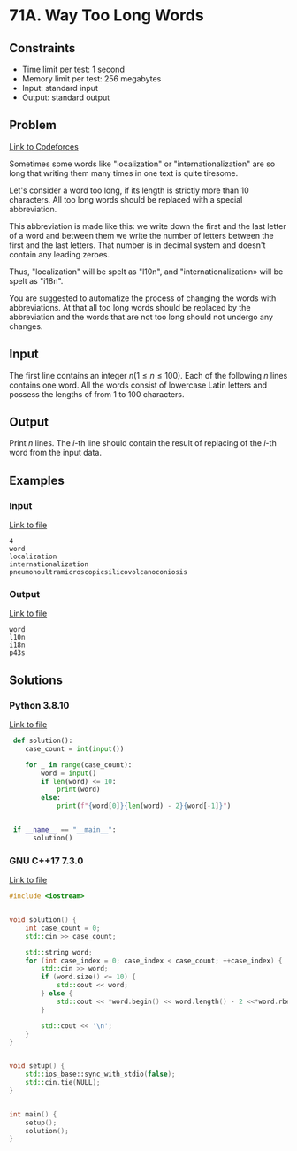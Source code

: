 # 71A. Way Too Long Words

## Constraints

  - Time limit per test: 1 second
  - Memory limit per test: 256 megabytes
  - Input: standard input
  - Output: standard output

## Problem

[Link to Codeforces](https://codeforces.com/problemset/problem/71/A)

Sometimes some words like "localization" or "internationalization" are so long that writing them many times in one text is quite tiresome.

Let's consider a word too long, if its length is strictly more than 10 characters. All too long words should be replaced with a special abbreviation.

This abbreviation is made like this: we write down the first and the last letter of a word and between them we write the number of letters between the first and the last letters. That number is in decimal system and doesn't contain any leading zeroes.

Thus, "localization" will be spelt as "l10n", and "internationalization» will be spelt as "i18n".

You are suggested to automatize the process of changing the words with abbreviations. At that all too long words should be replaced by the abbreviation and the words that are not too long should not undergo any changes.

## Input

The first line contains an integer $n (1 \leq n \leq 100)$. Each of the following $n$ lines contains one word. All the words consist of lowercase Latin letters and possess the lengths of from 1 to 100 characters.

## Output

Print $n$ lines. The $i$-th line should contain the result of replacing of the $i$-th word from the input data.

## Examples

### Input

[Link to file](input_0.txt)

```
4
word
localization
internationalization
pneumonoultramicroscopicsilicovolcanoconiosis
```

### Output

[Link to file](expected_0.txt)

```
word
l10n
i18n
p43s
```

## Solutions

### Python 3.8.10

[Link to file](solution.py)

```python
 def solution():
    case_count = int(input())

    for _ in range(case_count):
        word = input()
        if len(word) <= 10:
            print(word)
        else:
            print(f"{word[0]}{len(word) - 2}{word[-1]}")


 if __name__ == "__main__":
      solution()
```

### GNU C++17 7.3.0

[Link to file](solution.cpp)

```cpp
#include <iostream>


void solution() {
    int case_count = 0;
    std::cin >> case_count;

    std::string word;
    for (int case_index = 0; case_index < case_count; ++case_index) {
        std::cin >> word;
        if (word.size() <= 10) {
            std::cout << word;
        } else {
            std::cout << *word.begin() << word.length() - 2 <<*word.rbegin();
        }

        std::cout << '\n';
    }
}


void setup() {
    std::ios_base::sync_with_stdio(false);
    std::cin.tie(NULL);
}


int main() {
    setup();
    solution();
}
```
